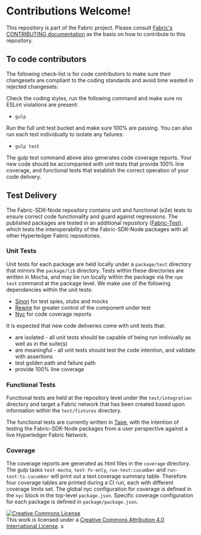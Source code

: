 # Contributions Welcome!

This repository is part of the Fabric project.
Please consult [Fabric's CONTRIBUTING documentation](http://hyperledger-fabric.readthedocs.io/en/latest/CONTRIBUTING.html) as the basis on how to contribute to this repository.

## To code contributors

The following check-list is for code contributors to make sure their changesets are compliant to the coding standards and avoid time wasted in rejected changesets:

Check the coding styles, run the following command and make sure no ESLint violations are present:
* `gulp`

Run the full unit test bucket and make sure 100% are passing.  You can also run each test individually to isolate any failures:
* `gulp test`

The gulp test command above also generates code coverage reports. Your new code should be accompanied with unit tests that provide 100% line coverage, and functional tests that establish the correct operation of your code delivery.

## Test Delivery

The Fabric-SDK-Node repository contains unit and functional (e2e) tests to ensure correct code functionality and guard against regressions. The published packages are tested in an additional repository ([Fabric-Test](https://github.com/hyperledger/fabric-test)), which tests the interoperability of the Fabric-SDK-Node packages with all other Hyperledger Fabric repositories.

### Unit Tests
Unit tests for each package are held locally under a `package/test` directory that mirrors the `package/lib` directory. Tests within these directories are written in Mocha, and may be run locally within the package via the `npm test` command at the package level. We make use of the following dependancies within the unit tests:
- [Sinon](https://sinonjs.org/) for test spies, stubs and mocks
- [Rewire](https://github.com/jhnns/rewire) for greater control of the component under test
- [Nyc](https://www.npmjs.com/package/nyc) for code coverage reports

It is expected that new code deliveries come with unit tests that:
- are isolated - all unit tests should be capable of being run indiviually as well as in the suite(s)
- are meaningful - all unit tests should test the code intention, and validate with assertions
- test golden path and failure path
- provide 100% line coverage

### Functional Tests
Functional tests are held at the repository level under the `test/integration` directory and target a Fabric network that has been created based upon information within the `test/fixtures` directory.

The functional tests are currently written in [Tape]('https://github.com/substack/tape'), with the intention of testing the Fabric-SDK-Node packages from a user perspective against a live Hyperledger Fabric Network.

### Coverage
The coverage reports are generated as html files in the `coverage` directory. The gulp tasks `test-mocha`, `test-fv-only`, `run-test:cucumber` and `run-test:ts-cucumber` will print out a text coverage summary table. Therefore four coverage tables are printed during a CI run, each with different coverage limits set. The global nyc configuration for coverage is defined in the `nyc` block in the top-level `package.json`. Specific coverage configuration for each package is defined in `package/package.json`.

<a rel="license" href="http://creativecommons.org/licenses/by/4.0/"><img alt="Creative Commons License" style="border-width:0" src="https://i.creativecommons.org/l/by/4.0/88x31.png" /></a><br />This work is licensed under a <a rel="license" href="http://creativecommons.org/licenses/by/4.0/">Creative Commons Attribution 4.0 International License</a>.
s
